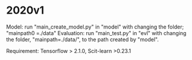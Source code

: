 # 2020v1
Model:
run "main_create_model.py" in "model" with changing the folder; "mainpath0 =./data"
Evaluation:
run "main_test.py" in "evl" with changing the folder, "mainpath=./data/", to the path created by "model".


Requirement: Tensorflow > 2.1.0, Scit-learn >0.23.1


